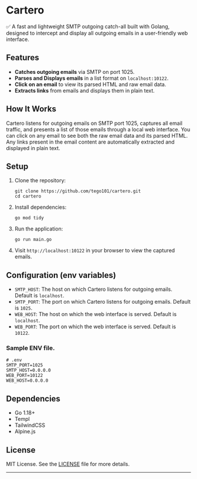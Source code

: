 # Cartero

✅ A fast and lightweight SMTP outgoing catch-all built with Golang, designed to intercept and display all outgoing emails in a user-friendly web interface.

## Features

- **Catches outgoing emails** via SMTP on port 1025.
- **Parses and Displays emails** in a list format on `localhost:10122`.
- **Click on an email** to view its parsed HTML and raw email data.
- **Extracts links** from emails and displays them in plain text.

## How It Works

Cartero listens for outgoing emails on SMTP port 1025, captures all email traffic, and presents a list of those emails through a local web interface. You can click on any email to see both the raw email data and its parsed HTML. Any links present in the email content are automatically extracted and displayed in plain text.

## Setup

1. Clone the repository:

    ```
    git clone https://github.com/tego101/cartero.git
    cd cartero
    ```

2. Install dependencies:

    ```
    go mod tidy
    ```

3. Run the application:

    ```
    go run main.go
    ```

4. Visit `http://localhost:10122` in your browser to view the captured emails.

## Configuration (env variables)

- `SMTP_HOST`: The host on which Cartero listens for outgoing emails. Default is `localhost`.
- `SMTP_PORT`: The port on which Cartero listens for outgoing emails. Default is `1025`.
- `WEB_HOST`: The host on which the web interface is served. Default is `localhost`.
- `WEB_PORT`: The port on which the web interface is served. Default is `10122`.

### Sample ENV file.

```
# .env
SMTP_PORT=1025
SMTP_HOST=0.0.0.0
WEB_PORT=10122
WEB_HOST=0.0.0.0
```

## Dependencies

- Go 1.18+
- Templ
- TailwindCSS
- Alpine.js

## License

MIT License. See the [LICENSE](LICENSE) file for more details.

---
